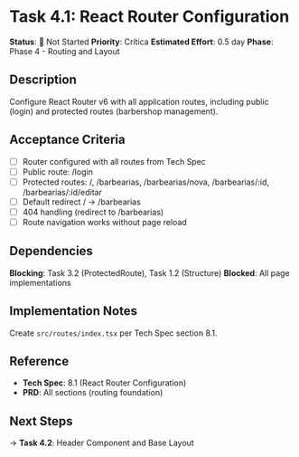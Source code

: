 # Task 4.1: React Router Configuration

**Status**: 🔵 Not Started
**Priority**: Crítica
**Estimated Effort**: 0.5 day
**Phase**: Phase 4 - Routing and Layout

## Description
Configure React Router v6 with all application routes, including public (login) and protected routes (barbershop management).

## Acceptance Criteria
- [ ] Router configured with all routes from Tech Spec
- [ ] Public route: /login
- [ ] Protected routes: /, /barbearias, /barbearias/nova, /barbearias/:id, /barbearias/:id/editar
- [ ] Default redirect / → /barbearias
- [ ] 404 handling (redirect to /barbearias)
- [ ] Route navigation works without page reload

## Dependencies
**Blocking**: Task 3.2 (ProtectedRoute), Task 1.2 (Structure)
**Blocked**: All page implementations

## Implementation Notes
Create `src/routes/index.tsx` per Tech Spec section 8.1.

## Reference
- **Tech Spec**: 8.1 (React Router Configuration)
- **PRD**: All sections (routing foundation)

## Next Steps
→ **Task 4.2**: Header Component and Base Layout
